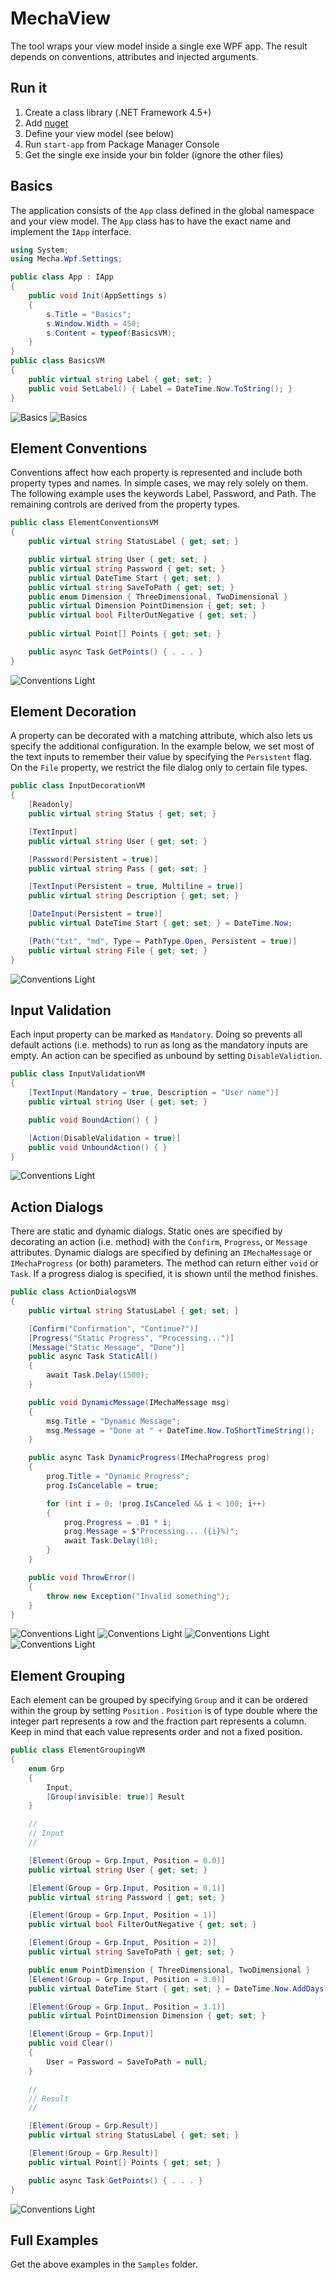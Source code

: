 # MechaView

The tool wraps your view model inside a single exe WPF app. The result depends on conventions, attributes and injected arguments.

## Run it
1. Create a class library (.NET Framework 4.5+)
2. Add [nuget]()
3. Define your view model (see below)
4. Run `start-app` from Package Manager Console
5. Get the single exe inside your bin folder (ignore the other files)

## Basics
The application consists of the `App` class defined in the global namespace and your view model. The `App` class has to have the exact name and implement the `IApp` interface.
```csharp
using System;
using Mecha.Wpf.Settings;

public class App : IApp
{
    public void Init(AppSettings s)
    {
        s.Title = "Basics";
        s.Window.Width = 450;
        s.Content = typeof(BasicsVM);
    }
}
public class BasicsVM
{
    public virtual string Label { get; set; }
    public void SetLabel() { Label = DateTime.Now.ToString(); }
}
```
![Basics](docs/basics-light.png)
![Basics](docs/basics-dark.png)

## Element Conventions
Conventions affect how each property is represented and include both property types and names. In simple cases, we may rely solely on them. The following example uses the keywords Label, Password, and Path. The remaining controls are derived from the property types.

```csharp
public class ElementConventionsVM
{
    public virtual string StatusLabel { get; set; }

    public virtual string User { get; set; }
    public virtual string Password { get; set; }
    public virtual DateTime Start { get; set; }
    public virtual string SaveToPath { get; set; }
    public enum Dimension { ThreeDimensional, TwoDimensional }
    public virtual Dimension PointDimension { get; set; }
    public virtual bool FilterOutNegative { get; set; }
    
    public virtual Point[] Points { get; set; }

    public async Task GetPoints() { . . . }
}
```
![Conventions Light](docs/conventions-light.png)

## Element Decoration

A property can be decorated with a matching attribute, which also lets us specify the additional configuration. In the example below, we set most of the text inputs to remember their value by specifying the `Persistent` flag. On the `File` property, we restrict the file dialog only to certain file types.

```csharp
public class InputDecorationVM
{
    [Readonly]
    public virtual string Status { get; set; }

    [TextInput]
    public virtual string User { get; set; }

    [Password(Persistent = true)]
    public virtual string Pass { get; set; }

    [TextInput(Persistent = true, Multiline = true)]
    public virtual string Description { get; set; }

    [DateInput(Persistent = true)]
    public virtual DateTime Start { get; set; } = DateTime.Now;

    [Path("txt", "md", Type = PathType.Open, Persistent = true)]
    public virtual string File { get; set; }
}
```
![Conventions Light](docs/decoration-light.png)


## Input Validation

Each input property can be marked as `Mandatory`. Doing so prevents all default actions (i.e. methods) to run as long as the mandatory inputs are empty. An action can be specified as unbound by setting `DisableValidtion`.

```csharp
public class InputValidationVM
{
    [TextInput(Mandatory = true, Description = "User name")]
    public virtual string User { get; set; }

    public void BoundAction() { }

    [Action(DisableValidation = true)]
    public void UnboundAction() { }
}
```

![Conventions Light](docs/validation-light.png)

## Action Dialogs
There are static and dynamic dialogs. Static ones are specified by decorating an action (i.e. method) with the `Confirm`, `Progress`, or `Message` attributes. Dynamic dialogs are specified by defining an `IMechaMessage` or `IMechaProgress` (or both) parameters. The method can return either `void` or `Task`. If a progress dialog is specified, it is shown until the method finishes.

```csharp
public class ActionDialogsVM
{
    public virtual string StatusLabel { get; set; }

    [Confirm("Confirmation", "Continue?")]
    [Progress("Static Progress", "Processing...")]
    [Message("Static Message", "Done")]
    public async Task StaticAll()
    {
        await Task.Delay(1500);
    }

    public void DynamicMessage(IMechaMessage msg)
    {
        msg.Title = "Dynamic Message";
        msg.Message = "Done at " + DateTime.Now.ToShortTimeString();
    }

    public async Task DynamicProgress(IMechaProgress prog)
    {
        prog.Title = "Dynamic Progress";
        prog.IsCancelable = true;

        for (int i = 0; !prog.IsCanceled && i < 100; i++)
        {
            prog.Progress = .01 * i;
            prog.Message = $"Processing... ({i}%)";
            await Task.Delay(10);
        }
    }

    public void ThrowError()
    {
        throw new Exception("Invalid something");
    }
}
```

![Conventions Light](docs/dial-confirm-light.png)
![Conventions Light](docs/dial-msg-light.png)
![Conventions Light](docs/dial-dynprog-light.png)
![Conventions Light](docs/dial-err-light.png)


## Element Grouping

Each element can be grouped by specifying `Group` and it can be ordered within the group by setting `Position` . `Position` is of type double where the integer part represents a row and the fraction part represents a column. Keep in mind that each value represents order and not a fixed position.

```csharp
public class ElementGroupingVM
{
    enum Grp
    {
        Input,
        [Group(invisible: true)] Result
    }

    //
    // Input
    //

    [Element(Group = Grp.Input, Position = 0.0)]
    public virtual string User { get; set; }

    [Element(Group = Grp.Input, Position = 0.1)]
    public virtual string Password { get; set; }

    [Element(Group = Grp.Input, Position = 1)]
    public virtual bool FilterOutNegative { get; set; }

    [Element(Group = Grp.Input, Position = 2)]
    public virtual string SaveToPath { get; set; }

    public enum PointDimension { ThreeDimensional, TwoDimensional }
    [Element(Group = Grp.Input, Position = 3.0)]
    public virtual DateTime Start { get; set; } = DateTime.Now.AddDays(-1);

    [Element(Group = Grp.Input, Position = 3.1)]
    public virtual PointDimension Dimension { get; set; }

    [Element(Group = Grp.Input)]
    public void Clear()
    {
        User = Password = SaveToPath = null;
    }

    //
    // Result
    //

    [Element(Group = Grp.Result)]
    public virtual string StatusLabel { get; set; }

    [Element(Group = Grp.Result)]
    public virtual Point[] Points { get; set; }

    public async Task GetPoints() { . . . }
}
```

![Conventions Light](docs/grouping-light.png)


## Full Examples
Get the above examples in the `Samples` folder.
